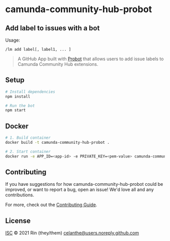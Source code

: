 # camunda-community-hub-probot

## Add label to issues with a bot

Usage:

```
/lm add label[, label1, ... ]
```

> A GitHub App built with [Probot](https://github.com/probot/probot) that allows users to add issue labels to Camunda Community Hub extensions.

## Setup

```sh
# Install dependencies
npm install

# Run the bot
npm start
```

## Docker

```sh
# 1. Build container
docker build -t camunda-community-hub-probot .

# 2. Start container
docker run -e APP_ID=<app-id> -e PRIVATE_KEY=<pem-value> camunda-community-hub-probot
```

## Contributing

If you have suggestions for how camunda-community-hub-probot could be improved, or want to report a bug, open an issue! We'd love all and any contributions.

For more, check out the [Contributing Guide](CONTRIBUTING.md).

## License

[ISC](LICENSE) © 2021 Rin (they/them) <celanthe@users.noreply.github.com>
